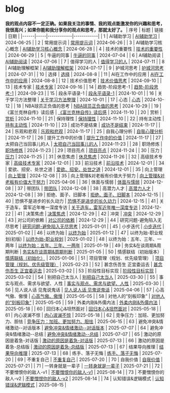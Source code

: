 # blog

**我的观点内容不一定正确。如果我关注的事情、我的观点能激发你的兴趣和思考，我很高兴；如果你能和我分享你的观点和思考，那就太好了。**
| 序号 | 标题 | 链接   | 日期       |
|------|-----|------------|------------|
| 1 | AI辅助学习 | [AI辅助学习](https://github.com/yangshipo/blog/blob/master/%E9%9A%8F%E6%84%9F/AI%E8%BE%85%E5%8A%A9%E5%AD%A6%E4%B9%A0.md) | 2024-06-25 |
| 2 | 常用提示词 | [常用提示词](https://github.com/yangshipo/blog/blob/master/%E9%9A%8F%E6%84%9F/%E5%B8%B8%E7%94%A8%E6%8F%90%E7%A4%BA%E8%AF%8D.md) | 2024-06-26 |
| 3 | AI辅助学习核心概念 | [AI辅助学习核心概念](https://github.com/yangshipo/blog/blob/master/%E9%9A%8F%E6%84%9F/AI%E8%BE%85%E5%8A%A9%E5%AD%A6%E4%B9%A0%E6%A0%B8%E5%BF%83%E6%A6%82%E5%BF%B5.md) | 2024-06-28 |
| 4 | 技术的重要性 | [技术的重要性](https://github.com/yangshipo/blog/blob/master/%E9%9A%8F%E6%84%9F/%E6%8A%80%E6%9C%AF%E7%9A%84%E9%87%8D%E8%A6%81%E6%80%A7.md) | 2024-06-29 |
| 5 | 牛逼的同事 | [牛逼的同事](https://github.com/yangshipo/blog/blob/master/%E9%9A%8F%E6%84%9F/%E7%89%9B%E9%80%BC%E7%9A%84%E5%90%8C%E4%BA%8B.md) | 2024-07-04 |
| 6 | AI辅助阅读 | [AI辅助阅读](https://github.com/yangshipo/blog/blob/master/%E9%9A%8F%E6%84%9F/AI%E8%BE%85%E5%8A%A9%E9%98%85%E8%AF%BB.md) | 2024-07-06 |
| 7 | 值得学习的人 | [值得学习的人](https://github.com/yangshipo/blog/blob/master/%E9%9A%8F%E6%84%9F/%E5%80%BC%E5%BE%97%E5%AD%A6%E4%B9%A0%E7%9A%84%E4%BA%BA.md) | 2024-07-11 |
| 8 | AI辅助理解框架 | [AI辅助理解框架](https://github.com/yangshipo/blog/blob/master/%E9%9A%8F%E6%84%9F/AI%E8%BE%85%E5%8A%A9%E7%90%86%E8%A7%A3%E6%A1%86%E6%9E%B6.md) | 2024-07-17 |
| 9 | 护城河思考 | [护城河思考](https://github.com/yangshipo/blog/blob/master/%E9%9A%8F%E6%84%9F/%E6%8A%A4%E5%9F%8E%E6%B2%B3%E6%80%9D%E8%80%83.md) | 2024-07-31 |
| 10 | 选择 | [选择](https://github.com/yangshipo/blog/blob/master/%E9%9A%8F%E6%84%9F/%E9%80%89%E6%8B%A9.md) | 2024-08-8 |
| 11 | AI在工作中的应用 | [AI在工作中的应用](https://github.com/yangshipo/blog/blob/master/%E9%9A%8F%E6%84%9F/AI%E5%9C%A8%E5%B7%A5%E4%BD%9C%E4%B8%AD%E7%9A%84%E5%BA%94%E7%94%A8.md) | 2024-08-8 |
| 12 | 技术价值思考 | [技术价值思考](https://github.com/yangshipo/blog/blob/master/%E9%9A%8F%E6%84%9F/%E6%8A%80%E6%9C%AF%E4%BB%B7%E5%80%BC%E6%80%9D%E8%80%83.md) | 2024-09-10 |
| 13 | 技术专家 | [技术专家](https://github.com/yangshipo/blog/blob/master/%E9%9A%8F%E6%84%9F/%E6%8A%80%E6%9C%AF%E4%B8%93%E5%AE%B6.md) | 2024-09-16 |
| 14 | 趋势-阶段思考-1 | [趋势-阶段思考-1](https://github.com/yangshipo/blog/blob/master/%E9%9A%8F%E6%84%9F/%E8%B6%8B%E5%8A%BF-%E9%98%B6%E6%AE%B5%E6%80%9D%E8%80%83-1.md) | 2024-09-23 |
| 15 | 段永平语录-1 | [段永平语录-1](https://github.com/yangshipo/blog/blob/master/%E9%9A%8F%E6%84%9F/%E6%AE%B5%E6%B0%B8%E5%B9%B3%E8%AF%AD%E5%BD%95-1.md) | 2024-10-01 |
| 16 | 关于学习方法整理 | [关于学习方法整理](https://github.com/yangshipo/blog/blob/master/%E9%9A%8F%E6%84%9F/%E5%85%B3%E4%BA%8E%E5%AD%A6%E4%B9%A0%E6%96%B9%E6%B3%95%E6%95%B4%E7%90%86.md) | 2024-10-01 |
| 17 | 心态 | [心态](https://github.com/yangshipo/blog/blob/master/%E9%9A%8F%E6%84%9F/%E5%BF%83%E6%80%81.md) | 2024-10-12 |
| 18 | NBA球员正负值的思考 | [NBA球员正负值的思考](https://github.com/yangshipo/blog/blob/master/%E9%9A%8F%E6%84%9F/NBA%E7%90%83%E5%91%98%E6%AD%A3%E8%B4%9F%E5%80%BC%E7%9A%84%E6%80%9D%E8%80%83.md) | 2024-10-29 |
| 19 | 《富兰克林自传》读后感 | [《富兰克林自传》读后感](https://github.com/yangshipo/blog/blob/master/%E3%80%8A%E5%AF%8C%E5%85%B0%E5%85%8B%E6%9E%97%E3%80%8B%E8%AF%BB%E5%90%8E%E6%84%9F-part1.md) | 2024-11-10 |
| 20 | 赏析 | [赏析](https://github.com/yangshipo/blog/blob/master/%E9%9A%8F%E6%84%9F/%E8%B5%8F%E6%9E%90.md) | 2024-11-10 |
| 21 | 保持理性 | [保持理性](https://github.com/yangshipo/blog/blob/master/%E9%9A%8F%E6%84%9F/%E4%BF%9D%E6%8C%81%E7%90%86%E6%80%A7.md) | 2024-11-10 |
| 22 | 持有主动性 | [持有主动性](https://github.com/yangshipo/blog/blob/master/%E9%9A%8F%E6%84%9F/%E6%8C%81%E6%9C%89%E4%B8%BB%E5%8A%A8%E6%80%A7.md) | 2024-11-10 |
| 23 | 成功不是结束 | [成功不是结束](https://github.com/yangshipo/blog/blob/master/%E9%9A%8F%E6%84%9F/SuccessIsNotEnd.md) | 2024-11-17 |
| 24 | 乐观和悲观 | [乐观和悲观](https://github.com/yangshipo/blog/blob/master/%E9%9A%8F%E6%84%9F/%E4%B9%90%E8%A7%82%E5%92%8C%E6%82%B2%E8%A7%82.md) | 2024-11-17 |
| 25 | 自我心理分析 | [自我心理分析](https://github.com/yangshipo/blog/blob/master/%E9%9A%8F%E6%84%9F/%E8%87%AA%E6%88%91%E5%BF%83%E7%90%86%E5%88%86%E6%9E%90.md) | 2024-11-17 |
| 26 | 提升工作中的价值 | [提升工作中的价值](https://github.com/yangshipo/blog/blob/master/%E9%9A%8F%E6%84%9F/%E6%8F%90%E5%8D%87%E5%B7%A5%E4%BD%9C%E4%B8%AD%E7%9A%84%E4%BB%B7%E5%80%BC.md) | 2024-11-17 |
| 27 | 太把自己当回事儿的人 | [太把自己当回事儿的人](https://github.com/yangshipo/blog/blob/master/%E9%9A%8F%E6%84%9F/%E5%A4%AA%E6%8A%8A%E8%87%AA%E5%B7%B1%E5%BD%93%E5%9B%9E%E4%BA%8B%E5%84%BF%E7%9A%84%E4%BA%BA.md) | 2024-11-23 |
| 28 | 职场修炼 | [职场修炼](https://github.com/yangshipo/blog/blob/master/%E9%9A%8F%E6%84%9F/%E8%81%8C%E5%9C%BA%E4%BF%AE%E7%82%BC.md) | 2024-11-23 |
| 29 | 项目亮点 | [项目亮点](https://github.com/yangshipo/blog/blob/master/%E9%9A%8F%E6%84%9F/%E9%A1%B9%E7%9B%AE%E4%BA%AE%E7%82%B9.md) | 2024-11-24 |
| 30 | 压力 | [压力](https://github.com/yangshipo/blog/blob/master/%E9%9A%8F%E6%84%9F/%E5%8E%8B%E5%8A%9B.md) | 2024-11-25 |
| 31 | 休息焦虑 | [休息焦虑](https://github.com/yangshipo/blog/blob/master/%E9%9A%8F%E6%84%9F/%E4%BC%91%E6%81%AF%E7%84%A6%E8%99%91.md) | 2024-11-26 |
| 32 | 高级技术专家 | [高级技术专家](https://github.com/yangshipo/blog/blob/master/%E9%9A%8F%E6%84%9F/%E9%AB%98%E7%BA%A7%E6%8A%80%E6%9C%AF%E4%B8%93%E5%AE%B6.md) | 2024-12-01 |
| 33 | 前沿技术 | [前沿技术](https://github.com/yangshipo/blog/blob/master/%E9%9A%8F%E6%84%9F/%E5%89%8D%E6%B2%BF%E6%8A%80%E6%9C%AF.md) | 2024-12-01 |
| 34 | 爱欲、招安、处世之道 | [爱欲、招安、处世之道](https://github.com/yangshipo/blog/blob/master/%E9%9A%8F%E6%84%9F/%E7%88%B1%E6%AC%B2%E3%80%81%E6%8B%9B%E5%AE%89%E3%80%81%E5%A4%84%E4%B8%96%E4%B9%8B%E9%81%93.md) | 2024-12-01 |
| 35 | 向上管理 | [向上管理](https://github.com/yangshipo/blog/blob/master/%E9%9A%8F%E6%84%9F/%E5%90%91%E4%B8%8A%E7%AE%A1%E7%90%86.md) | 2024-12-08 |
| 35 | 向上管理&对老板有价值大于努力 | [向上管理&对老板有价值大于努力](https://github.com/yangshipo/blog/blob/master/%E9%9A%8F%E6%84%9F/%E5%90%91%E4%B8%8A%E7%AE%A1%E7%90%86%26%E5%AF%B9%E8%80%81%E6%9D%BF%E6%9C%89%E4%BB%B7%E5%80%BC%E5%A4%A7%E4%BA%8E%E5%8A%AA%E5%8A%9B.md) | 2025-04-06 |
| 36 | 体面与懦弱 | [体面与懦弱](https://github.com/yangshipo/blog/blob/master/%E9%9A%8F%E6%84%9F/%E4%BD%93%E9%9D%A2%E4%B8%8E%E6%87%A6%E5%BC%B1.md) | 2024-12-08 |
| 37 | 带团队 | [带团队](https://github.com/yangshipo/blog/blob/master/%E9%9A%8F%E6%84%9F/%E5%B8%A6%E5%9B%A2%E9%98%9F.md) | 2024-12-08 |
| 38 | 高潜力人才 | [高潜力人才](https://github.com/yangshipo/blog/blob/master/%E9%9A%8F%E6%84%9F/%E9%AB%98%E6%BD%9C%E5%8A%9B%E4%BA%BA%E6%89%8D.md) | 2024-12-08 |
| 39 | 拒绝、面子、旧脚本 | [拒绝、面子、旧脚本](https://github.com/yangshipo/blog/blob/master/%E6%8B%92%E7%BB%9D%E3%80%81%E9%9D%A2%E5%AD%90%E3%80%81%E6%97%A7%E8%84%9A%E6%9C%AC.md) | 2024-12-15 |
| 40 | 恐惧不是进步的长久动力 | [恐惧不是进步的长久动力](https://github.com/yangshipo/blog/blob/master/%E9%9A%8F%E6%84%9F/%E6%81%90%E6%83%A7%E4%B8%8D%E6%98%AF%E8%BF%9B%E6%AD%A5%E7%9A%84%E9%95%BF%E4%B9%85%E5%8A%A8%E5%8A%9B.md) | 2024-12-15 |
| 41 | 关于造车，雷军近年唯一深度专访 | [关于造车，雷军近年唯一深度专访](https://github.com/yangshipo/blog/blob/master/%E9%9A%8F%E6%84%9F/%E5%85%B3%E4%BA%8E%E9%80%A0%E8%BD%A6%EF%BC%8C%E9%9B%B7%E5%86%9B%E8%BF%91%E5%B9%B4%E5%94%AF%E4%B8%80%E6%B7%B1%E5%BA%A6%E4%B8%93%E8%AE%BF.md) | 2024-12-22 |
| 41 | 决策焦虑 | [决策焦虑](https://github.com/yangshipo/blog/blob/master/%E9%9A%8F%E6%84%9F/%E5%86%B3%E7%AD%96%E7%84%A6%E8%99%91.md) | 2024-12-29 |
| 42 | 冲突 | [冲突](https://github.com/yangshipo/blog/blob/master/%E9%9A%8F%E6%84%9F/%E5%86%B2%E7%AA%81.md) | 2024-12-29 |
| 43 | 对公司的依赖 | [对公司的依赖](https://github.com/yangshipo/blog/blob/master/%E9%9A%8F%E6%84%9F/%E5%AF%B9%E5%85%AC%E5%8F%B8%E7%9A%84%E4%BE%9D%E8%B5%96.md) | 2024-12-29 |
| 44 | 研究问题-避免陷入无尽思考 | [研究问题-避免陷入无尽思考](https://github.com/yangshipo/blog/blob/master/%E9%9A%8F%E6%84%9F/%E7%A0%94%E7%A9%B6%E9%97%AE%E9%A2%98/%E7%A0%94%E7%A9%B6%E9%97%AE%E9%A2%98%E7%A0%94%E7%A9%B6%E9%97%AE%E9%A2%98-%E9%81%BF%E5%85%8D%E9%99%B7%E5%85%A5%E6%97%A0%E5%B0%BD%E6%80%9D%E8%80%83.md) | 2025-01-01 |
| 45 | 小步迭代 | [小步迭代](https://github.com/yangshipo/blog/blob/master/%E9%9A%8F%E6%84%9F/%E5%B0%8F%E6%AD%A5%E8%BF%AD%E4%BB%A3.md) | 2025-01-02 |
| 46 | 以终为始 | [以终为始](https://github.com/yangshipo/blog/blob/master/%E9%9A%8F%E6%84%9F/%E4%BB%A5%E7%BB%88%E4%B8%BA%E5%A7%8B.md) | 2025-01-12 |
| 47 | 以终为始-职业规划(初版) | [以终为始-职业规划](https://github.com/yangshipo/blog/blob/master/%E9%9A%8F%E6%84%9F/%E4%BB%A5%E7%BB%88%E4%B8%BA%E5%A7%8B-%E8%81%8C%E4%B8%9A%E8%A7%84%E5%88%92.md) | 2025-01-02 |
| 48 | 以终为始：五年、三年、一两年 | [以终为始：五年、三年、一两年](https://github.com/yangshipo/blog/blob/master/%E9%9A%8F%E6%84%9F/%E4%BB%A5%E7%BB%88%E4%B8%BA%E5%A7%8B%EF%BC%9A%E4%BA%94%E5%B9%B4%E3%80%81%E4%B8%89%E5%B9%B4%E3%80%81%E4%B8%80%E4%B8%A4%E5%B9%B4.md) | 2025-01-19 |
| 49 | 务实&在谈周期&周期判断 | [务实&在谈周期&周期判断](https://github.com/yangshipo/blog/blob/master/%E9%9A%8F%E6%84%9F/%E5%8A%A1%E5%AE%9E%26%E5%9C%A8%E8%B0%88%E5%91%A8%E6%9C%9F.md) | 2025-01-05 |
| 50 | 情感联结（初始版本） | [情感联结（初始化）](https://github.com/yangshipo/blog/blob/master/%E9%9A%8F%E6%84%9F/%E6%83%85%E6%84%9F%E8%81%94%E7%BB%93.md) | 2025-01-06 |
| 51 | 项目管理（规划、优先级管理） | [项目管理（规划、优先级管理）](https://github.com/yangshipo/blog/blob/master/%E9%9A%8F%E6%84%9F/%E9%A1%B9%E7%9B%AE%E7%AE%A1%E7%90%86.md) | 2025-02-23 |
| 52 | 甚念伤吾生 正宜委运去 | [甚念伤吾生 正宜委运去](https://github.com/yangshipo/blog/blob/master/%E9%9A%8F%E6%84%9F/%E7%94%9A%E5%BF%B5%E4%BC%A4%E5%90%BE%E7%94%9F%E6%AD%A3%E5%AE%9C%E5%A7%94%E8%BF%90%E5%8E%BB.md) | 2025-03-02 |
| 53 | 阶段性目标实现 | [阶段性目标实现](https://github.com/yangshipo/blog/blob/master/%E9%9A%8F%E6%84%9F/%E7%A0%94%E7%A9%B6%E9%97%AE%E9%A2%98/%E9%98%B6%E6%AE%B5%E6%80%A7%E5%AE%9E%E7%8E%B0%E7%9B%AE%E6%A0%87.md) | 2025-03-02 |
| 54 | 别把自己太当人 | [别把自己太当人](https://github.com/yangshipo/blog/blob/master/%E9%9A%8F%E6%84%9F/%E5%88%AB%E6%8A%8A%E8%87%AA%E5%B7%B1%E5%A4%AA%E5%BD%93%E4%BA%BA.md) | 2025-03-30 |
| 55 | 事实与观点、需求与欲望、人性 | [事实与观点、需求与欲望、人性](https://github.com/yangshipo/blog/blob/master/%E9%9A%8F%E6%84%9F/%E4%BA%8B%E5%AE%9E%E4%B8%8E%E8%A7%82%E7%82%B9%E3%80%81%E9%9C%80%E6%B1%82%E4%B8%8E%E6%AC%B2%E6%9C%9B%E3%80%81%E4%BA%BA%E6%80%A7.md) | 2025-03-30 |
| 56 | 见人说人话 见鬼说鬼话 | [见人说人话 见鬼说鬼话](https://github.com/yangshipo/blog/blob/master/%E9%9A%8F%E6%84%9F/%E8%A7%81%E4%BA%BA%E8%AF%B4%E4%BA%BA%E8%AF%9D%E8%A7%81%E9%AC%BC%E8%AF%B4%E9%AC%BC%E8%AF%9D.md) | 2025-04-06 |
| 57 | 心高气傲、傲慢 | [心高气傲、傲慢](https://github.com/yangshipo/blog/blob/master/%E9%9A%8F%E6%84%9F/%E5%BF%83%E9%AB%98%E6%B0%94%E5%82%B2%E3%80%81%E5%82%B2%E6%85%A2.md) | 2025-05-05 |
| 58 | 对他人的“刻板印象” | [对他人的“刻板印象”](https://github.com/yangshipo/blog/blob/master/%E9%9A%8F%E6%84%9F/%E5%AF%B9%E4%BB%96%E4%BA%BA%E7%9A%84%E2%80%9C%E5%88%BB%E6%9D%BF%E5%8D%B0%E8%B1%A1%E2%80%9D.md) | 2025-05-05 |
| 59 | 外柔内刚&外儒内法 | [外柔内刚&外儒内法](https://github.com/yangshipo/blog/blob/master/%E9%9A%8F%E6%84%9F/%E5%A4%96%E6%9F%94%E5%86%85%E5%88%9A%26%E5%A4%96%E5%84%92%E5%86%85%E6%B3%95.md) | 2025-05-18 |
| 60 | 回归本心&坦然面对 | [回归本心&坦然面对](https://github.com/yangshipo/blog/blob/master/%E9%9A%8F%E6%84%9F/%E5%9B%9E%E5%BD%92%E6%9C%AC%E5%BF%83%26%E5%9D%A6%E7%84%B6%E9%9D%A2%E5%AF%B9.md) | 2025-05-18 |
| 61 | 内心波澜不惊 | [内心波澜不惊](https://github.com/yangshipo/blog/blob/master/%E9%9A%8F%E6%84%9F/%E5%86%85%E5%BF%83%E6%B3%A2%E6%BE%9C%E4%B8%8D%E6%83%8A.md) | 2025-05-18 |
| 62 | 竞争压力：加班、更加努力、胆怯 | [竞争压力：加班、更加努力、胆怯](https://github.com/yangshipo/blog/blob/master/%E9%9A%8F%E6%84%9F/%E7%AB%9E%E4%BA%89%E5%8E%8B%E5%8A%9B.md) | 2025-06-15 |
| 63 | 避免冲突&情绪激动--对话版本 | [避免冲突&情绪激动--对话版本](https://github.com/yangshipo/blog/blob/master/%E9%9A%8F%E6%84%9F/%E9%81%BF%E5%85%8D%E5%86%B2%E7%AA%81%26%E6%83%85%E7%BB%AA%E6%BF%80%E5%8A%A8--%E5%AF%B9%E8%AF%9D%E7%89%88%E6%9C%AC.md) | 2025-07-07 |
| 64 | 避免冲突&情绪激动--总结 | [避免冲突&情绪激动--总结](https://github.com/yangshipo/blog/blob/master/%E9%9A%8F%E6%84%9F/%E9%81%BF%E5%85%8D%E5%86%B2%E7%AA%81&%E6%83%85%E7%BB%AA%E6%BF%80%E5%8A%A8--%E6%80%BB%E7%BB%93.md) | 2025-07-07 |
| 65 | 激动的原因是着急-对话版 | [激动的原因是着急-对话版](https://github.com/yangshipo/blog/blob/master/%E9%9A%8F%E6%84%9F/%E6%BF%80%E5%8A%A8%E7%9A%84%E5%8E%9F%E5%9B%A0%E6%98%AF%E7%9D%80%E6%80%A5-%E5%AF%B9%E8%AF%9D%E7%89%88.md) | 2025-07-13 |
| 66 | 激动的原因是着急-总结版 | [激动的原因是着急-总结版](https://github.com/yangshipo/blog/blob/master/%E9%9A%8F%E6%84%9F/%E6%BF%80%E5%8A%A8%E7%9A%84%E5%8E%9F%E5%9B%A0%E6%98%AF%E7%9D%80%E6%80%A5-%E6%80%BB%E7%BB%93%E7%89%88.md) | 2025-07-13 |
| 67 | 结果导向推理 | [结果导向推理](https://github.com/yangshipo/blog/blob/master/%E9%9A%8F%E6%84%9F/%E7%BB%93%E6%9E%9C%E5%AF%BC%E5%90%91%E6%8E%A8%E7%90%86.md) | 2025-07-13 |
| 68 | 练手、落子无悔 | [练手、落子无悔](https://github.com/yangshipo/blog/blob/master/%E9%9A%8F%E6%84%9F/%E7%BB%83%E6%89%8B%E3%80%81%E8%90%BD%E5%AD%90%E6%97%A0%E6%82%94.md) | 2025-07-20 |
| 69 | 不重复自己 | [不重复自己](https://github.com/yangshipo/blog/blob/master/%E9%9A%8F%E6%84%9F/%E4%B8%8D%E9%87%8D%E5%A4%8D%E8%87%AA%E5%B7%B1.md) | 2025-07-20 |
| 70 | 自我价值 | [自我价值](https://github.com/yangshipo/blog/blob/master/%E9%9A%8F%E6%84%9F/%E8%87%AA%E6%88%91%E4%BB%B7%E5%80%BC.md) | 2025-07-21 |
| 71 | 一转身就是一辈子 | [一转身就是一辈子](https://github.com/yangshipo/blog/blob/master/%E9%9A%8F%E6%84%9F/%E4%B8%80%E8%BD%AC%E8%BA%AB%E5%B0%B1%E6%98%AF%E4%B8%80%E8%BE%88%E5%AD%90.md) | 2025-07-21 |
| 72 | 不要憎恨你的敌人-v1 | [不要憎恨你的敌人-v1](https://github.com/yangshipo/blog/blob/master/%E9%9A%8F%E6%84%9F/%E4%B8%8D%E8%A6%81%E6%86%8E%E6%81%A8%E4%BD%A0%E7%9A%84%E6%95%8C%E4%BA%BA-v1.md) | 2025-08-14 |
| 73 | 不要憎恨你的敌人-v2 | [不要憎恨你的敌人-v2](https://github.com/yangshipo/blog/blob/master/%E9%9A%8F%E6%84%9F/%E4%B8%8D%E8%A6%81%E6%86%8E%E6%81%A8%E4%BD%A0%E7%9A%84%E6%95%8C%E4%BA%BA-v2.md) | 2025-08-14 |
| 74 | 认知错误&逻辑模式 | [认知错误&逻辑模式](https://github.com/yangshipo/blog/blob/master/%E9%9A%8F%E6%84%9F/%E8%AE%A4%E7%9F%A5%E9%94%99%E8%AF%AF%26%E9%80%BB%E8%BE%91%E6%A8%A1%E5%BC%8F.md) | 2025-08-15 |
